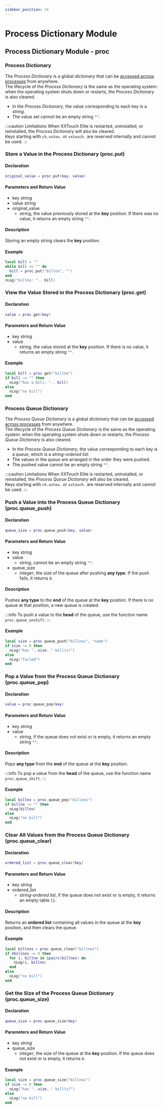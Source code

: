 ```yaml
---
sidebar_position: 14
---
```


# Process Dictionary Module

## Process Dictionary Module - proc

### Process Dictionary

The *Process Dictionary* is a global *dictionary* that can be [accessed across processes](https://elite.82flex.com/api-283425324) from anywhere.  
The lifecycle of the *Process Dictionary* is the same as the operating system: when the operating system shuts down or restarts, the *Process Dictionary* is also cleared.

* In the *Process Dictionary*, the value corresponding to each key is a *string*.
* The value set cannot be an empty string `""`.

:::caution Limitations
When XXTouch Elite is restarted, uninstalled, or reinstalled, the *Process Dictionary* will also be cleared.  
Keys starting with `ch.xxtou.` or `xxtouch.` are reserved internally and cannot be used.
:::

### Store a Value in the Process Dictionary \(**proc\.put**\)

#### Declaration

```lua
original_value = proc.put(key, value)
```

#### Parameters and Return Value

* key *string*
* value *string*
* original_value
  * *string*, the value previously stored at the **key** position. If there was no value, it returns an empty string `""`.

#### Description

Storing an empty string clears the **key** position.

#### Example

```lua title="proc.put"
local bill = ""
while bill == "" do
  bill = proc.put("billno", "")
end
nLog("billno: ".. bill)
```

### View the Value Stored in the Process Dictionary \(**proc\.get**\)

#### Declaration

```lua
value = proc.get(key)
```

#### Parameters and Return Value

* key *string*
* value
  * *string*, the value stored at the **key** position. If there is no value, it returns an empty string `""`.

#### Example

```lua title="proc.get"
local bill = proc.get("billno")
if bill ~= "" then
  nLog("has a bill: ".. bill)
else
  nLog("no bill")
end
```

### Process Queue Dictionary

The *Process Queue Dictionary* is a global *dictionary* that can be [accessed across processes](https://elite.82flex.com/api-283425324) from anywhere.  
The lifecycle of the *Process Queue Dictionary* is the same as the operating system: when the operating system shuts down or restarts, the *Process Queue Dictionary* is also cleared.

* In the *Process Queue Dictionary*, the value corresponding to each key is a *queue*, which is a *string-ordered list*.
* The values in the *queue* are arranged in the order they were pushed.
* The pushed value cannot be an empty string `""`.

:::caution Limitations
When XXTouch Elite is restarted, uninstalled, or reinstalled, the *Process Queue Dictionary* will also be cleared.  
Keys starting with `ch.xxtou.` or `xxtouch.` are reserved internally and cannot be used.
:::

### Push a Value into the Process Queue Dictionary \(**proc\.queue\_push**\)

#### Declaration

```lua
queue_size = proc.queue_push(key, value)
```

#### Parameters and Return Value

* key *string*
* value
  * *string*, cannot be an empty string `""`.
* queue_size
  * *integer*, the size of the queue after pushing **any type**. If the push fails, it returns `0`.

#### Description

Pushes **any type** to the **end** of the queue at the **key** position. If there is no queue at that position, a new queue is created.

:::info
To push a value to the **head** of the queue, use the function name `proc.queue_unshift`.
:::

#### Example

```lua title="proc.queue_push"
local size = proc.queue_push("billnos", "name")
if size ~= 0 then
  nLog("has "..size.." bill(s)")
else
  nLog("failed")
end
```

### Pop a Value from the Process Queue Dictionary \(**proc\.queue\_pop**\)

#### Declaration

```lua
value = proc.queue_pop(key)
```

#### Parameters and Return Value

* key *string*
* value
  * *string*, if the queue does not exist or is empty, it returns an empty string `""`.

#### Description

Pops **any type** from the **end** of the queue at the **key** position.

:::info
To pop a value from the **head** of the queue, use the function name `proc.queue_shift`.
:::

#### Example

```lua title="proc.queue_pop"
local billno = proc.queue_pop("billnos")
if billno ~= "" then
  nLog(billno)
else
  nLog("no bill")
end
```

### Clear All Values from the Process Queue Dictionary \(**proc\.queue\_clear**\)

#### Declaration

```lua
ordered_list = proc.queue_clear(key)
```

#### Parameters and Return Value

* key *string*
* ordered_list
  * *string-ordered list*, if the queue does not exist or is empty, it returns an empty table `{}`.

#### Description

Returns an **ordered list** containing all values in the queue at the **key** position, and then clears the queue.

#### Example

```lua title="proc.queue_clear"
local billnos = proc.queue_clear("billnos")
if #billnos ~= 0 then
  for i, billno in ipairs(billnos) do
    nLog(i, billno)
  end
else
  nLog("no bill")
end
```

### Get the Size of the Process Queue Dictionary \(**proc\.queue\_size**\)

#### Declaration

```lua
queue_size = proc.queue_size(key)
```

#### Parameters and Return Value

* key *string*
* queue_size
  * *integer*, the size of the queue at the **key** position. If the queue does not exist or is empty, it returns `0`.

#### Example

```lua title="proc.queue_size"
local size = proc.queue_size("billnos")
if size ~= 0 then
  nLog("has "..size.." bill(s)")
else
  nLog("no bill")
end
```
